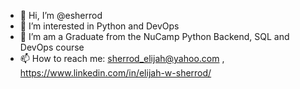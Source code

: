 - 👋 Hi, I’m @esherrod
- 👀 I’m interested in Python and DevOps
- 🌱 I’m am a Graduate from the NuCamp Python Backend, SQL and DevOps course
- 📫 How to reach me: sherrod_elijah@yahoo.com , https://www.linkedin.com/in/elijah-w-sherrod/



